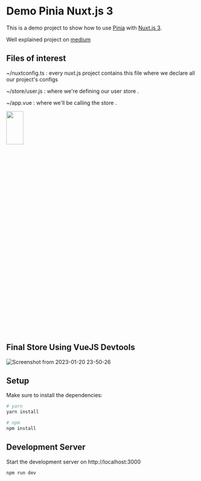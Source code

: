 # Demo Pinia Nuxt.js 3

This is a demo project to show how to use [Pinia](https://pinia.esm.dev/) with [Nuxt.js 3](https://v3.nuxtjs.org/).

Well explained project on [medium]()

## Files of interest

~/nuxtconfig.ts : every nuxt.js project contains this file where we declare all our project's configs 

~/store/user.js : where we're defining our user store . 

~/app.vue : where we'll be calling the store .

<img width="30%" height="15%" src="https://user-images.githubusercontent.com/47992691/213820146-8cb8462c-632b-4450-a6ab-4412521fbdad.png" />

## Final Store Using VueJS Devtools
![Screenshot from 2023-01-20 23-50-26](https://user-images.githubusercontent.com/47992691/213820536-7639a4ae-b86d-477a-a494-63486941f527.png)




## Setup

Make sure to install the dependencies:

```bash
# yarn
yarn install

# npm
npm install

```

## Development Server

Start the development server on http://localhost:3000

```bash
npm run dev
```
